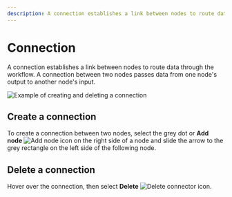 ```yaml
---
description: A connection establishes a link between nodes to route data through the workflow. 
---
```


# Connection

A connection establishes a link between nodes to route data through the workflow. A connection between two nodes passes data from one node's output to another node's input.

![Example of creating and deleting a connection](/_images/workflows/components/connections/example.gif)

## Create a connection

To create a connection between two nodes, select the grey dot or **Add node** <span class="inline-image">![Add node icon](/_images/try-it-out/add-node-small.png)</span> on the right side of a node and slide the arrow to the grey rectangle on the left side of the following node.

## Delete a connection

Hover over the connection, then select **Delete** <span class="inline-image">![Delete connector icon](/_images/common-icons/delete-connector.png)</span>.


